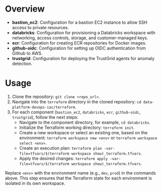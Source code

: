 # Overview

- **bastion_ec2**: Configuration for a bastion EC2 instance to allow SSH access to private resources.
- **databricks**: Configuration for provisioning a Databricks workspace with networking, access controls, storage, and customer-managed keys.
- **ecr**: Configuration for creating ECR repositories for Docker images.
- **github-oidc**: Configuration for setting up OIDC authentication from Github to AWS.
- **trustgrid**: Configuration for deploying the TrustGrid agents for anomaly detection.

# Usage

1. Clone the repository: `git clone <repo_url>`.
2. Navigate into the `terraform` directory in the cloned repository: `cd data-platform-devops-iac/terraform`.
3. For each component (`bastion_ec2`, `databricks`, `ecr`, `github-oidc`, `trustgrid`), follow the next steps:
   - Navigate to the component directory, for example, `cd databricks`.
   - Initialize the Terraform working directory: `terraform init`.
   - Create a new workspace or select an existing one, based on the environment: `terraform workspace new <env>` or `terraform workspace select <env>`.
   - Create an execution plan: `terraform plan -var-file=tfvars/$(terraform workspace show)_terraform.tfvars`.
   - Apply the desired changes: `terraform apply -var-file=tfvars/$(terraform workspace show)_terraform.tfvars`.

Replace `<env>` with the environment name (e.g., `dev`, `prod`) in the commands above. This step ensures that the Terraform state for each environment is isolated in its own workspace.